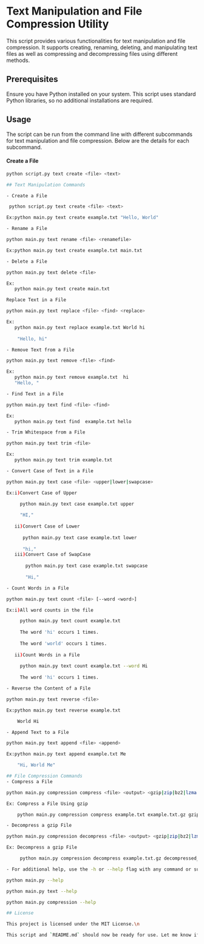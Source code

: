 # Text Manipulation and File Compression Utility

This script provides various functionalities for text manipulation and file compression. It supports creating, renaming, deleting, and manipulating text files as well as compressing and decompressing files using different methods.

## Prerequisites

Ensure you have Python installed on your system. This script uses standard Python libraries, so no additional installations are required.

## Usage

The script can be run from the command line with different subcommands for text manipulation and file compression. Below are the details for each subcommand.
#### Create a File
```sh
python script.py text create <file> <text>

## Text Manipulation Commands

- Create a File

 python script.py text create <file> <text>

Ex:python main.py text create example.txt "Hello, World"

- Rename a File

python main.py text rename <file> <renamefile>

Ex:python main.py text create example.txt main.txt

- Delete a File

python main.py text delete <file>

Ex: 
   python main.py text create main.txt

Replace Text in a File

python main.py text replace <file> <find> <replace>

Ex:
   python main.py text replace example.txt World hi
   
    "Hello, hi"

- Remove Text from a File

python main.py text remove <file> <find>

Ex:
   python main.py text remove example.txt  hi
   "Hello, "

- Find Text in a File

python main.py text find <file> <find>

Ex:
   python main.py text find  example.txt hello

- Trim Whitespace from a File

python main.py text trim <file>

Ex:
   python main.py text trim example.txt

- Convert Case of Text in a File

python main.py text case <file> <upper|lower|swapcase>

Ex:i)Convert Case of Upper

     python main.py text case example.txt upper
     
     "HI,"
     
   ii)Convert Case of Lower
   
      python main.py text case example.txt lower
      
      "hi,"
   iii)Convert Case of SwapCase
   
       python main.py text case example.txt swapcase
       
       "Hi,"

- Count Words in a File

python main.py text count <file> [--word <word>]

Ex:i)All word counts in the file

     python main.py text count example.txt
     
     The word 'hi' occurs 1 times.
     
     The word 'world' occurs 1 times.
     
   ii)Count Words in a File
   
     python main.py text count example.txt --word Hi
     
     The word 'hi' occurs 1 times.

- Reverse the Content of a File

python main.py text reverse <file>

Ex:python main.py text reverse example.txt

    World Hi

- Append Text to a File

python main.py text append <file> <append>

Ex:python main.py text append example.txt Me

    "Hi, World Me"

## File Compression Commands
- Compress a File

python main.py compression compress <file> <output> <gzip|zip|bz2|lzma|tar>

Ex: Compress a File Using gzip

    python main.py compression compress example.txt example.txt.gz gzip

- Decompress a gzip File

python main.py compression decompress <file> <output> <gzip|zip|bz2|lzma|tar>

Ex: Decompress a gzip File

     python main.py compression decompress example.txt.gz decompressed_example.txt gzip

- For additional help, use the -h or --help flag with any command or subcommand.

python main.py --help

python main.py text --help

python main.py compression --help

## License

This project is licensed under the MIT License.\n

This script and `README.md` should now be ready for use. Let me know if there are any further modifications or if you need any additional features!




